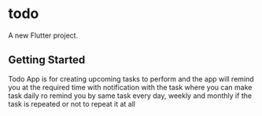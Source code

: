 # todo

A new Flutter project.

## Getting Started

Todo App is for creating upcoming tasks to perform and the app will remind you at the required time with notification with the task where you can make task daily ro remind you by same task every day, weekly and monthly if the task is repeated or not to repeat it at all
